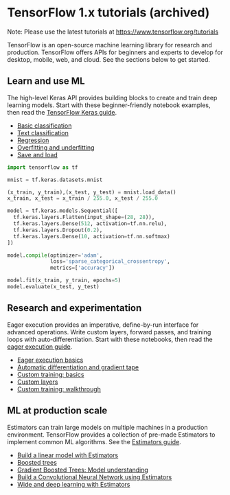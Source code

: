 # TensorFlow 1.x tutorials (archived)

Note: Please use the latest tutorials at https://www.tensorflow.org/tutorials

TensorFlow is an open-source machine learning library for research and
production. TensorFlow offers APIs for beginners and experts to develop for
desktop, mobile, web, and cloud. See the sections below to get started.

## Learn and use ML

The high-level Keras API provides building blocks to create and
train deep learning models. Start with these beginner-friendly
notebook examples, then read the [TensorFlow Keras guide](../guide/keras.ipynb).

- [Basic classification](./keras/basic_classification.ipynb)
- [Text classification](./keras/basic_text_classification.ipynb)
- [Regression](./keras/basic_regression.ipynb)
- [Overfitting and underfitting](./keras/overfit_and_underfit.ipynb)
- [Save and load](./keras/save_and_restore_models.ipynb)

```python
import tensorflow as tf

mnist = tf.keras.datasets.mnist

(x_train, y_train),(x_test, y_test) = mnist.load_data()
x_train, x_test = x_train / 255.0, x_test / 255.0

model = tf.keras.models.Sequential([
  tf.keras.layers.Flatten(input_shape=(28, 28)),
  tf.keras.layers.Dense(512, activation=tf.nn.relu),
  tf.keras.layers.Dropout(0.2),
  tf.keras.layers.Dense(10, activation=tf.nn.softmax)
])

model.compile(optimizer='adam',
              loss='sparse_categorical_crossentropy',
              metrics=['accuracy'])

model.fit(x_train, y_train, epochs=5)
model.evaluate(x_test, y_test)
```

## Research and experimentation

Eager execution provides an imperative, define-by-run interface for advanced
operations. Write custom layers, forward passes, and training loops with
auto‑differentiation. Start with these notebooks, then read the
[eager execution guide](../guide/eager.ipynb).

- [Eager execution basics](./eager/eager_basics.ipynb)
- [Automatic differentiation and gradient tape](./eager/automatic_differentiation.ipynb)
- [Custom training: basics](./eager/custom_training.ipynb)
- [Custom layers](./eager/custom_layers.ipynb)
- [Custom training: walkthrough](./eager/custom_training_walkthrough.ipynb)

## ML at production scale

Estimators can train large models on multiple machines in a production
environment. TensorFlow provides a collection of pre-made Estimators to
implement common ML algorithms. See the
[Estimators guide](../guide/estimators.md).

- [Build a linear model with Estimators](./estimators/linear.ipynb)
- [Boosted trees](./estimators/boosted_trees.ipynb)
- [Gradient Boosted Trees: Model understanding](./estimators/boosted_trees_model_understanding.ipynb)
- [Build a Convolutional Neural Network using Estimators](./estimators/cnn.ipynb)
- [Wide and deep learning with Estimators](https://github.com/tensorflow/models/tree/master/official/r1/wide_deep)

